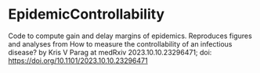 # EpidemicControllability
Code to compute gain and delay margins of epidemics. Reproduces figures and analyses from How to measure the controllability of an infectious disease?
by  Kris V Parag at medRxiv 2023.10.10.23296471; doi: https://doi.org/10.1101/2023.10.10.23296471
